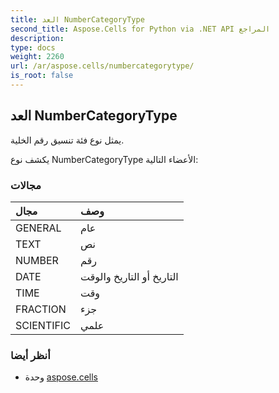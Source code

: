 ```yaml
---
title: العد NumberCategoryType
second_title: Aspose.Cells for Python via .NET API المراجع
description:
type: docs
weight: 2260
url: /ar/aspose.cells/numbercategorytype/
is_root: false
---
```

##  العد NumberCategoryType
يمثل نوع فئة تنسيق رقم الخلية.



يكشف نوع NumberCategoryType الأعضاء التالية:

###  مجالات
| مجال| وصف|
| :- | :- |
| GENERAL | عام|
| TEXT | نص|
| NUMBER | رقم|
| DATE | التاريخ أو التاريخ والوقت|
| TIME | وقت|
| FRACTION | جزء|
| SCIENTIFIC | علمي|



###  أنظر أيضا
* وحدة [aspose.cells](..)
